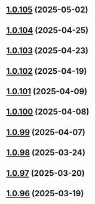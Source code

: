 ## [1.0.105](https://github.com/binary-braids/github-actions-runner/compare/v1.0.104...v1.0.105) (2025-05-02)



## [1.0.104](https://github.com/binary-braids/github-actions-runner/compare/v1.0.103...v1.0.104) (2025-04-25)



## [1.0.103](https://github.com/binary-braids/github-actions-runner/compare/v1.0.102...v1.0.103) (2025-04-23)



## [1.0.102](https://github.com/binary-braids/github-actions-runner/compare/v1.0.101...v1.0.102) (2025-04-19)



## [1.0.101](https://github.com/binary-braids/github-actions-runner/compare/v1.0.100...v1.0.101) (2025-04-09)



## [1.0.100](https://github.com/binary-braids/github-actions-runner/compare/v1.0.99...v1.0.100) (2025-04-08)



## [1.0.99](https://github.com/binary-braids/github-actions-runner/compare/v1.0.98...v1.0.99) (2025-04-07)



## [1.0.98](https://github.com/binary-braids/github-actions-runner/compare/v1.0.97...v1.0.98) (2025-03-24)



## [1.0.97](https://github.com/binary-braids/github-actions-runner/compare/v1.0.96...v1.0.97) (2025-03-20)



## [1.0.96](https://github.com/binary-braids/github-actions-runner/compare/v1.0.95...v1.0.96) (2025-03-19)



